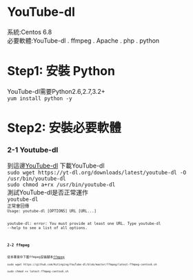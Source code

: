 # YouTube-dl
系統:Centos 6.8<br/>
必要軟體:YouTube-dl . ffmpeg . Apache . php . python<br/>

<h1>Step1: 安裝 Python</h1>
YouTube-dl需要Python2.6,2.7,3.2+<br/>
<code>yum install python -y</code><br/>

<h1>Step2: 安裝必要軟體</h1>
<h3>2-1 Youtube-dl</h3>
到這邊<a href="https://rg3.github.io/youtube-dl/download.html">YouTube-dl</a> 下載YouTube-dl<br/>
<code>sudo wget https://yt-dl.org/downloads/latest/youtube-dl -O /usr/bin/youtube-dl</code><br/>
<code>sudo chmod a+rx /usr/bin/youtube-dl</code><br/>測試YouTube-dl是否正常運作<br/>
<code>youtube-dl<code><br/>正常會回傳<br/><code>Usage: youtube-dl [OPTIONS] URL [URL...]

youtube-dl: error: You must provide at least one URL.
Type youtube-dl --help to see a list of all options.
<code>
<h3>2-2 ffmpeg</h3>
從本專案中下載ffmpeg安裝腳本<a href="https://github.com/Kutinging/YouTube-dl/blob/master/ffmpeg/latest-ffmpeg-centos6.sh">ffmpeg</a><br/>
<code>sudo wget https://github.com/Kutinging/YouTube-dl/blob/master/ffmpeg/latest-ffmpeg-centos6.sh</code><br/>
<code>sudo chmod +x latest-ffmpeg-centos6.sh<code><br/>
